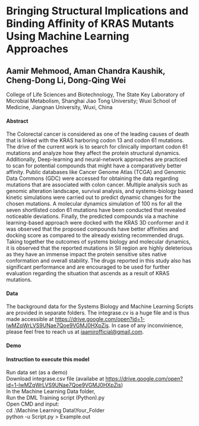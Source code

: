 # **Bringing Structural Implications and Binding Affinity of KRAS Mutants Using Machine Learning Approaches**

## Aamir Mehmood, Aman Chandra Kaushik, Cheng-Dong Li, Dong-Qing Wei

College of Life Sciences and Biotechnology, The State Key Laboratory of Microbial Metabolism, Shanghai Jiao Tong University; 
Wuxi School of Medicine, Jiangnan University, Wuxi, China

#### Abstract
The Colorectal cancer is considered as one of the leading causes of death that is linked with the KRAS harboring codon 13 and 
codon 61 mutations. The drive of the current work is to search for clinically important codon 61 mutations and analyze how they affect the 
protein structural dynamics. Additionally, Deep-learning and neural-network approaches are practiced to scan for potential compounds that
might have a comparatively better affinity. Public databases like Cancer Genome Atlas (TCGA) and Genomic Data Commons (GDC) were accessed 
for obtaining the data regarding mutations that are associated with colon cancer. Multiple analysis such as genomic alteration landscape, 
survival analysis, and systems-biology based kinetic simulations were carried out to predict dynamic changes for the chosen mutations. 
A molecular dynamics simulation of 100 ns for all the seven shortlisted codon 61 mutations have been conducted that revealed noticeable 
deviations. Finally, the predicted compounds via a machine learning-based approach were docked with the KRAS 3D conformer and it was 
observed that the proposed compounds have better affinities and docking score as compared to the already existing recommended drugs. 
Taking together the outcomes of systems biology and molecular dynamics, it is observed that the reported mutations in SII region are 
highly deleterious as they have an immense impact the protein sensitive sites native conformation and overall stability. The drugs 
reported in this study also has significant performance and are encouraged to be used for further evaluation regarding the situation 
that ascends as a result of KRAS mutations.


#### Data
The background data for the Systems Biology and Machine Learning Scripts are provided in separate folders.
The integrase.cv is a huge file and is thus made accessible at https://drive.google.com/open?id=1-lwMZqWrLVS9UNae7Qoe9VGMJ0HXpZis.
In case of any inconvinience, please feel free to reach us at iaamirofficial@gmail.com.

#### Demo
#### Instruction to execute this model
Run data set (as a demo)  
Download integrase.csv file (availabe at https://drive.google.com/open?id=1-lwMZqWrLVS9UNae7Qoe9VGMJ0HXpZis)  
In the Machine Learning Data folder,  
Run the DML Training script (Python).py  
Open CMD and input:  
cd .\Machine Learning Data\Your_Folder  
python -u Script.py > Example.out  







